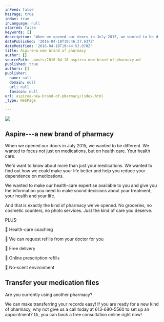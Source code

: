 ```yaml
---
inFeed: false
hasPage: true
inNav: true
inLanguage: null
starred: false
keywords: []
description: 'When we opened our doors in July 2015, we wanted to be different. We wanted to focus not just on medications, but on health care. Your health care. '
datePublished: '2016-04-18T19:46:27.637Z'
dateModified: '2016-04-18T19:44:53.070Z'
title: Aspire—a new brand of pharmacy
author: []
sourcePath: _posts/2016-04-18-aspirea-new-brand-of-pharmacy.md
published: true
authors: []
publisher:
  name: null
  domain: null
  url: null
  favicon: null
url: aspirea-new-brand-of-pharmacy/index.html
_type: WebPage

---
```

![](https://s3-us-west-2.amazonaws.com/the-grid-img/p/473e04b86c040f0be214c172b7062716e7ce7bd9.jpg)

## Aspire---a new brand of pharmacy

When we opened our doors in July 2015, we wanted to be different. We wanted to focus not just on medications, but on health care. Your health care. 

We'd want to know about more than just your medications. We wanted to find out how we could make your life better and help you reduce your dependence on medications. 

We wanted to make our health-care expertise available to you and give you the information you need to make sound decisions about your treatment, your health and your life. 

And that is exactly the kind of pharmacy we've opened. No groceries, no cosmetic counters, no photo services. Just the kind of care you deserve.

PLUS: 

 Health-care coaching 

 We can request refills from your doctor for you 

 Free delivery 

 Online prescription refills 

 No-scent environment

## Transfer your medication files 

Are you currently using another pharmacy? 

We can make transferring your records easy! If you are ready for a new kind of pharmacy, why not give us a call today at 613-680-5560 to set up an appointment? Or, you can book a free consultation online right now!